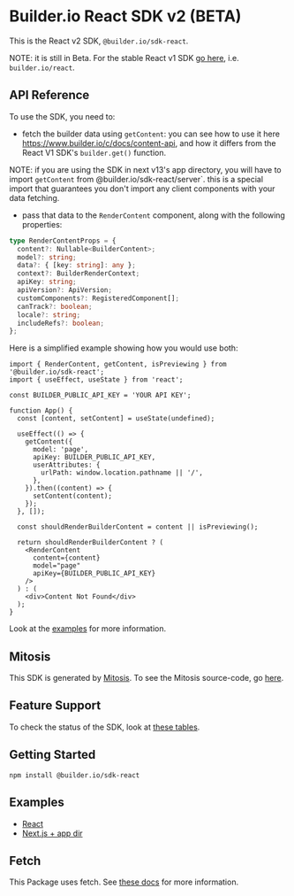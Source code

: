 # Builder.io React SDK v2 (BETA)

This is the React v2 SDK, `@builder.io/sdk-react`.

NOTE: it is still in Beta. For the stable React v1 SDK [go here](../../../react/), i.e. `builder.io/react`.

## API Reference

To use the SDK, you need to:

- fetch the builder data using `getContent`: you can see how to use it here https://www.builder.io/c/docs/content-api, and how it differs from the React V1 SDK's `builder.get()` function.

NOTE: if you are using the SDK in next v13's app directory, you will have to import `getContent` from @builder.io/sdk-react/server`. this is a special import that guarantees you don't import any client components with your data fetching.

- pass that data to the `RenderContent` component, along with the following properties:

```ts
type RenderContentProps = {
  content?: Nullable<BuilderContent>;
  model?: string;
  data?: { [key: string]: any };
  context?: BuilderRenderContext;
  apiKey: string;
  apiVersion?: ApiVersion;
  customComponents?: RegisteredComponent[];
  canTrack?: boolean;
  locale?: string;
  includeRefs?: boolean;
};
```

Here is a simplified example showing how you would use both:

```tsx
import { RenderContent, getContent, isPreviewing } from '@builder.io/sdk-react';
import { useEffect, useState } from 'react';

const BUILDER_PUBLIC_API_KEY = 'YOUR API KEY';

function App() {
  const [content, setContent] = useState(undefined);

  useEffect(() => {
    getContent({
      model: 'page',
      apiKey: BUILDER_PUBLIC_API_KEY,
      userAttributes: {
        urlPath: window.location.pathname || '/',
      },
    }).then((content) => {
      setContent(content);
    });
  }, []);

  const shouldRenderBuilderContent = content || isPreviewing();

  return shouldRenderBuilderContent ? (
    <RenderContent
      content={content}
      model="page"
      apiKey={BUILDER_PUBLIC_API_KEY}
    />
  ) : (
    <div>Content Not Found</div>
  );
}
```

Look at the [examples](#examples) for more information.

## Mitosis

This SDK is generated by [Mitosis](https://github.com/BuilderIO/mitosis). To see the Mitosis source-code, go [here](../../).

## Feature Support

To check the status of the SDK, look at [these tables](../../README.md#feature-implementation).

## Getting Started

```
npm install @builder.io/sdk-react
```

## Examples

- [React](../../../../examples/react-v2/)
- [Next.js + app dir](../../../../examples/next-app-directory)

## Fetch

This Package uses fetch. See [these docs](https://github.com/BuilderIO/this-package-uses-fetch/blob/main/README.md) for more information.
